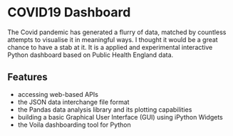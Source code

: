 # COVID19 Dashboard

The Covid pandemic has generated a flurry of data, matched by countless attempts to visualise it in meaningful ways.  I thought it would be a great chance to have a stab at it. It is a applied and experimental interactive Python dashboard based on Public Health England data.

## Features
- accessing web-based APIs
- the JSON data interchange file format
- the Pandas data analysis library and its plotting capabilities
- building a basic Graphical User Interface (GUI) using iPython Widgets
- the Voila dashboarding tool for Python

